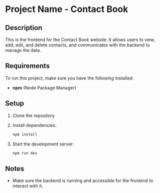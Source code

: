 # Project Name - Contact Book

## Description
This is the frontend for the Contact Book website. It allows users to view, add, edit, and delete contacts, and communicates with the backend to manage the data.

## Requirements  
To run this project, make sure you have the following installed:  
- **npm** (Node Package Manager)  

## Setup

1. Clone the repository
   

2. Install dependencies:  
    ```bash  
    npm install  
    ```  

3. Start the development server:  
    ```bash  
    npm run dev  
    ```

## Notes
- Make sure the backend is running and accessible for the frontend to interact with it.
